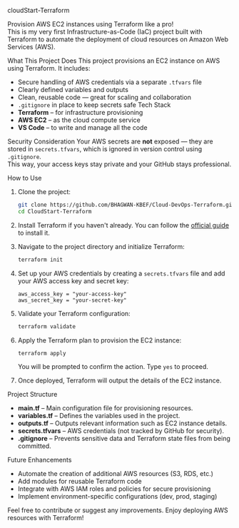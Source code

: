 cloudStart-Terraform  

Provision AWS EC2 instances using Terraform like a pro!  
This is my very first Infrastructure-as-Code (IaC) project built with Terraform to automate the deployment of cloud resources on Amazon Web Services (AWS).

 What This Project Does
This project provisions an EC2 instance on AWS using Terraform. It includes:
- Secure handling of AWS credentials via a separate `.tfvars` file
- Clearly defined variables and outputs
- Clean, reusable code — great for scaling and collaboration
- `.gitignore` in place to keep secrets safe
 Tech Stack
- **Terraform** – for infrastructure provisioning
- **AWS EC2** – as the cloud compute service
- **VS Code** – to write and manage all the code

 Security Consideration
Your AWS secrets are **not** exposed — they are stored in `secrets.tfvars`, which is ignored in version control using `.gitignore`.  
This way, your access keys stay private and your GitHub stays professional.

 How to Use
1. Clone the project:
   ```bash
   git clone https://github.com/BHAGWAN-KBEF/Cloud-DevOps-Terraform.git
   cd CloudStart-Terraform
   ```
2. Install Terraform if you haven't already. You can follow the [official guide](https://learn.hashicorp.com/tutorials/terraform/install-cli) to install it.

3. Navigate to the project directory and initialize Terraform:
   ```bash
   terraform init
   ```

4. Set up your AWS credentials by creating a `secrets.tfvars` file and add your AWS access key and secret key:
   ```plaintext
   aws_access_key = "your-access-key"
   aws_secret_key = "your-secret-key"
   ```

5. Validate your Terraform configuration:
   ```bash
   terraform validate
   ```

6. Apply the Terraform plan to provision the EC2 instance:
   ```bash
   terraform apply
   ```

   You will be prompted to confirm the action. Type `yes` to proceed.

7. Once deployed, Terraform will output the details of the EC2 instance.

 Project Structure
- **main.tf** – Main configuration file for provisioning resources.
- **variables.tf** – Defines the variables used in the project.
- **outputs.tf** – Outputs relevant information such as EC2 instance details.
- **secrets.tfvars** – AWS credentials (not tracked by GitHub for security).
- **.gitignore** – Prevents sensitive data and Terraform state files from being committed.

Future Enhancements
- Automate the creation of additional AWS resources (S3, RDS, etc.)
- Add modules for reusable Terraform code
- Integrate with AWS IAM roles and policies for secure provisioning
- Implement environment-specific configurations (dev, prod, staging)


Feel free to contribute or suggest any improvements. Enjoy deploying AWS resources with Terraform!
